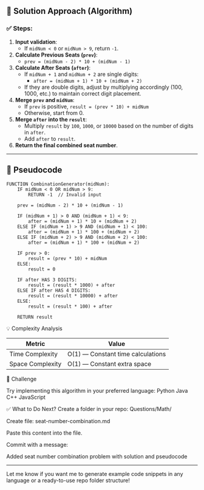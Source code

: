 ## 🧠 Solution Approach (Algorithm)

### ✅ Steps:

1. **Input validation**:
   - If `midNum < 0` or `midNum > 9`, return `-1`.
2. **Calculate Previous Seats (`prev`)**:
   - `prev = (midNum - 2) * 10 + (midNum - 1)`
3. **Calculate After Seats (`after`)**:
   - If `midNum + 1` and `midNum + 2` are single digits:
     - `after = (midNum + 1) * 10 + (midNum + 2)`
   - If they are double digits, adjust by multiplying accordingly (100, 1000, etc.) to maintain correct digit placement.
4. **Merge `prev` and `midNum`**:
   - If `prev` is positive, `result = (prev * 10) + midNum`
   - Otherwise, start from 0.
5. **Merge `after` into the `result`**:
   - Multiply `result` by `100`, `1000`, or `10000` based on the number of digits in `after`.
   - Add `after` to `result`.
6. **Return the final combined seat number**.

---

## 📝 Pseudocode

```pseudo
FUNCTION CombinationGenerator(midNum):
    IF midNum < 0 OR midNum > 9:
        RETURN -1  // Invalid input

    prev = (midNum - 2) * 10 + (midNum - 1)

    IF (midNum + 1) > 0 AND (midNum + 1) < 9:
        after = (midNum + 1) * 10 + (midNum + 2)
    ELSE IF (midNum + 1) > 9 AND (midNum + 1) < 100:
        after = (midNum + 1) * 100 + (midNum + 2)
    ELSE IF (midNum + 2) > 9 AND (midNum + 2) < 100:
        after = (midNum + 1) * 100 + (midNum + 2)

    IF prev > 0:
        result = (prev * 10) + midNum
    ELSE:
        result = 0

    IF after HAS 3 DIGITS:
        result = (result * 1000) + after
    ELSE IF after HAS 4 DIGITS:
        result = (result * 10000) + after
    ELSE:
        result = (result * 100) + after

    RETURN result

```

💡 Complexity Analysis

| Metric           | Value                             |
| ---------------- | --------------------------------- |
| Time Complexity  | O(1) — Constant time calculations |
| Space Complexity | O(1) — Constant extra space       |

🚀 Challenge

Try implementing this algorithm in your preferred language:
Python
Java
C++
JavaScript

✅ What to Do Next?
Create a folder in your repo: Questions/Math/

Create file: seat-number-combination.md

Paste this content into the file.

Commit with a message:

Added seat number combination problem with solution and pseudocode


---

Let me know if you want me to generate example code snippets in any language or a ready-to-use repo folder structure!
